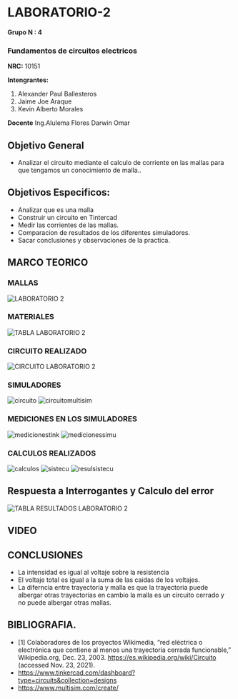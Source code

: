 # LABORATORIO-2
**Grupo N : 4**
### Fundamentos de circuitos electricos 
**NRC:** 10151



**Intengrantes:**
1. Alexander Paul Ballesteros
2.  Jaime Joe Araque
3.   Kevin Alberto Morales 


**Docente** Ing.Alulema Flores Darwin Omar 

## Objetivo General

* Analizar el circuito mediante el calculo de corriente en las mallas para que tengamos un conocimiento de malla..

## Objetivos Especificos:

* Analizar que es una malla
*  Construir un circuito en Tintercad
*  Medir las corrientes de las mallas.
*  Comparacion de resultados de los diferentes simuladores.
*  Sacar conclusiones y observaciones de la practica.

## MARCO TEORICO

### MALLAS

![LABORATORIO 2](https://user-images.githubusercontent.com/93928146/142952973-64628592-c4a8-47d7-85c7-18c1dd1f368a.PNG)


### MATERIALES


![TABLA LABORATORIO 2](https://user-images.githubusercontent.com/93928146/142962585-e6ef21f5-160c-4a52-ac8a-61ebd596e69f.PNG)


### CIRCUITO REALIZADO

![CIRCUITO LABORATORIO 2](https://user-images.githubusercontent.com/93928146/142962605-2ff1c1fd-5ca1-4e6f-b57f-815a7f86879a.PNG)

### SIMULADORES

![circuito](https://user-images.githubusercontent.com/93224166/142962494-988f267c-7a85-4fb8-9579-4199a6ab9c8e.png)
![circuitomultisim](https://user-images.githubusercontent.com/93224166/142962495-ffc5f652-acdd-47a8-a709-8a025eaa55ed.png)

### MEDICIONES EN LOS SIMULADORES

![medicionestink](https://user-images.githubusercontent.com/93224166/142962489-dd9aa65f-541d-4fab-a16a-c96a4814e314.png)
![medicionessimu](https://user-images.githubusercontent.com/93224166/142962496-903f0ab5-3af0-4de5-b01e-de22e2e4c596.png)

### CALCULOS REALIZADOS

![calculos](https://user-images.githubusercontent.com/93951775/142963883-9808aeed-8cb9-4628-b7d7-01b843c103a0.JPG)
![sistecu](https://user-images.githubusercontent.com/93224166/142962492-fef4bbe2-0ac0-437d-8291-9c95ea71f8b6.png)
![resulsistecu](https://user-images.githubusercontent.com/93224166/142962491-4de94686-a4cf-458d-98b1-64c1eb637f83.png)


## Respuesta a Interrogantes y Calculo del error

![TABLA RESULTADOS LABORATORIO 2](https://user-images.githubusercontent.com/93928146/142964664-ce753c09-4877-47ba-a2dd-b7e32261b765.PNG)

## VIDEO
## CONCLUSIONES
* La intensidad es igual al voltaje sobre la resistencia
* El voltaje total es igual a la suma de las caidas de los voltajes.
* La diferncia entre trayectoria y malla es que la trayectoria puede albergar otras trayectorias en cambio la malla es un circuito cerrado y no puede albergar otras mallas.
## BIBLIOGRAFIA.
* [1] Colaboradores de los proyectos Wikimedia, “red eléctrica o electrónica que contiene al menos una trayectoria cerrada funcionable,” Wikipedia.org, Dec. 23, 2003. https://es.wikipedia.org/wiki/Circuito (accessed Nov. 23, 2021).
‌
* https://www.tinkercad.com/dashboard?type=circuits&collection=designs
* https://www.multisim.com/create/





